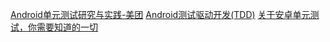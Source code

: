 
[Android单元测试研究与实践-美团](http://tech.meituan.com/Android_unit_test.html)
[Android测试驱动开发(TDD)](https://blog.desmondyao.com/android-test/)
[关于安卓单元测试，你需要知道的一切](http://chriszou.com/2016/06/07/android-unit-testing-everything-you-need-to-know.html)

